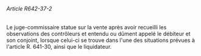 ###### Article R642-37-2

Le juge-commissaire statue sur la vente après avoir recueilli les observations des contrôleurs et entendu ou dûment appelé le débiteur et son conjoint, lorsque celui-ci se trouve dans l'une des situations prévues à l'article R. 641-30, ainsi que le liquidateur.

